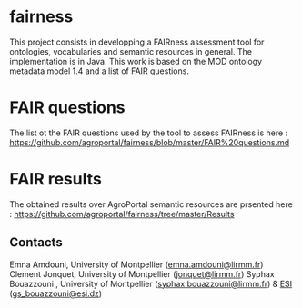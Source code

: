 # fairness

This project consists in developping a FAIRness assessment tool for ontologies, vocabularies and semantic resources in general. The implementation is in Java. This work is based on the MOD ontology metadata model 1.4 and a list of FAIR questions. 

# FAIR questions 

The list ot the FAIR questions used by the tool to assess FAIRness is here : https://github.com/agroportal/fairness/blob/master/FAIR%20questions.md 

# FAIR results 

The obtained results over AgroPortal semantic resources are prsented here : https://github.com/agroportal/fairness/tree/master/Results
 
## Contacts 

Emna Amdouni, University of Montpellier (emna.amdouni@lirmm.fr)
Clement Jonquet, University of Montpellier (jonquet@lirmm.fr)
Syphax Bouazzouni , University of Montpellier (syphax.bouazzouni@lirmm.fr) & [ESI](https://www.esi.dz/) (gs_bouazzouni@esi.dz)
